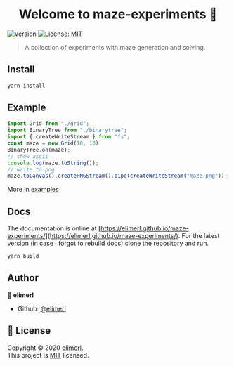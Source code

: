 <h1 align="center">Welcome to maze-experiments 👋</h1>
<p>
  <img alt="Version" src="https://img.shields.io/badge/version-1.0.0-blue.svg?cacheSeconds=2592000" />
  <a href="https://choosealicense.com/licenses/mit/" target="_blank">
    <img alt="License: MIT" src="https://img.shields.io/badge/License-MIT-yellow.svg" />
  </a>
</p>

> A collection of experiments with maze generation and solving.

## Install

```sh
yarn install
```

## Example

```typescript
import Grid from "./grid";
import BinaryTree from "./binarytree";
import { createWriteStream } from "fs";
const maze = new Grid(10, 10);
BinaryTree.on(maze);
// show ascii
console.log(maze.toString());
// write to png
maze.toCanvas().createPNGStream().pipe(createWriteStream("maze.png"));
```
More in [examples](examples/)
## Docs

The documentation is online at [https://elimerl.github.io/maze-experiments/](https://elimerl.github.io/maze-experiments/). For the latest version (in case I forgot to rebuild docs) clone the repository and run.

```sh
yarn build
```

## Author

👤 **elimerl**

- Github: [@elimerl](https://github.com/elimerl)

## 📝 License

Copyright © 2020 [elimerl](https://github.com/elimerl).<br />
This project is [MIT](https://choosealicense.com/licenses/mit/) licensed.
